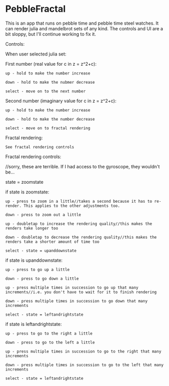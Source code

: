 # PebbleFractal

  This is an app that runs on pebble time and pebble time steel watches. It can render julia and mandelbrot sets of any kind. The controls and UI are a bit sloppy, but I'll continue working to fix it.

Controls:

When user selected julia set:

  First number (real value for c in z = z^2+c):
  
    up - hold to make the number increase
    
    down - hold to make the nubmer decrease
    
    select - move on to the next number
    
  Second number (imaginary value for c in z = z^2+c):
  
    up - hold to make the number increase
    
    down - hold to make the number decrease
    
    select - move on to fractal rendering
    
  Fractal rendering:
  
    See fractal rendering controls
    
 Fractal rendering controls:
 
  //sorry, these are terrible. If I had access to the gyroscope, they wouldn't be...
  
  state = zoomstate
  
  if state is zoomstate:
  
    up - press to zoom in a little//takes a second because it has to re-render. This applies to the other adjustments too.
    
    down - press to zoom out a little
    
    up - doubletap to increase the rendering quality//this makes the renders take longer too
    
    down - doubletap to decrease the rendering quality//this makes the renders take a shorter amount of time too
    
    select - state = upanddownstate
    
  if state is upanddownstate:
  
    up - press to go up a little
    
    down - press to go down a little
    
    up - press multiple times in succession to go up that many increments//i.e. you don't have to wait for it to finish rendering
    
    down - press multiple times in succession to go down that many increments
    
    select - state = leftandrightstate
    
  if state is leftandrightstate:
  
    up - press to go to the right a little
    
    down - press to go to the left a little
    
    up - press multiple times in succession to go to the right that many increments
    
    down - press multiple times in succession to go to the left that many increments
    
    select - state = leftandrightstate
